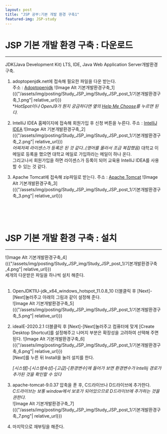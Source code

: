 ```yaml
---
layout: post
title: "JSP 공부:기본 개발 환경 구축1"
featured-img: JSP-study
---
```


# JSP 기본 개발 환경 구축 : 다운로드
---
JDK(Java Development Kit) LTS, IDE, Java Web Application Server개발환경 구축.  
1. adoptopenjdk.net에 접속해 필요한 파일을 다운 받는다.  
    주소 : [Adoptopenjdk](https://adoptopenjdk.net/)
    ![Image Alt 기본개발환경구축_1]({{"/assets/img/posting/Study_JSP_img/Study_JSP_post_1/기본개발환경구축_1.png"| relative_url}})  
    **HotSpot이나 OpenJ9가 뭔지 궁금하다면 옆의 <u>Help Me Choose</u>를 누르면 된다.*  

1. IntelliJ IDEA 홈페이지에 접속해 회원가입 후 신청 버튼을 누른다.
    주소 : [IntelliJ IDEA](https://www.jetbrains.com/ko-kr/community/education/#students)
    ![Image Alt 기본개발환경구축_2]({{"/assets/img/posting/Study_JSP_img/Study_JSP_post_1/기본개발환경구축_2.png"| relative_url}})  
    *어찌저찌 라이센스가 등록은 된 것 같다..(영어를 몰라서 조금 복잡했음)*
    대학교 이메일로 등록을 했으면 대학교 메일로 가입하라는 메일이 하나 온다.  
    그리고나서 회원가입을 하면 라이센스가 등록이 되어 교육용 IntelliJ IDEA를 사용 할 수 있는 것 같다.  

1. Apache Tomcat에 접속해 zip파일로 받는다.
    주소 : [Apache Tomcat](http://tomcat.apache.org/download-90.cgi)
    ![Image Alt 기본개발환경구축_3]({{"/assets/img/posting/Study_JSP_img/Study_JSP_post_1/기본개발환경구축_3.png"| relative_url}})    

<br>
<br>
<br>

# JSP 기본 개발 환경 구축 : 설치
---
![Image Alt 기본개발환경구축_4]({{"/assets/img/posting/Study_JSP_img/Study_JSP_post_1/기본개발환경구축_4.png"| relative_url}})  
세개의 다운받은 파일을 하나씩 설치 해준다.  
<br>

1. OpenJDK11U-jdk_x64_windows_hotspot_11.0.8_10
    더블클릭 후 [Next]-[Next]눌러주고 아래의 그림과 같이 설정해 준다.  
    ![Image Alt 기본개발환경구축_5]({{"/assets/img/posting/Study_JSP_img/Study_JSP_post_1/기본개발환경구축_5.png"| relative_url}})  

1. ideaIE-2020.2.1
    더블클릭 후 [Next]-[Next]눌러주고 컴퓨터에 맞게 [Create Desktop Shortcut]를 설정해주고
    나머지 부분은 확장성을 고려하여 선택해 주면 된다.
    ![Image Alt 기본개발환경구축_6]({{"/assets/img/posting/Study_JSP_img/Study_JSP_post_1/기본개발환경구축_6.png"| relative_url}})  
    [Next]를 누른 뒤 Install을 눌러 설치를 한다.  

    *[시스템]-[시스템속성]-[고급]-[환경변수]에 들어가 보면 환경변수가 Intellij 경로가 추가된 것을 확인할 수 있다*

1. apache-tomcat-9.0.37
    압축을 푼 후, C드라이브나 D드라이브에 추가한다.  
    *C드라이브는 보통 window에서 보호가 되어있으므로 D드라이브에 추가하는 것을 권한다.*    
    ![Image Alt 기본개발환경구축_7]({{"/assets/img/posting/Study_JSP_img/Study_JSP_post_1/기본개발환경구축_7.png"| relative_url}})

1. 마지막으로 재부팅을 해준다.  